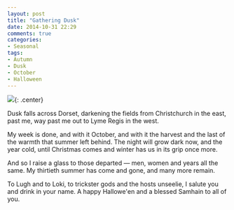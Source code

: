```yaml
---
layout: post
title: "Gathering Dusk"
date: 2014-10-31 22:29
comments: true
categories: 
- Seasonal
tags:
- Autumn
- Dusk
- October
- Halloween
---
```


![](https://files.ianrenton.com/sites/blog/2014/10/autumnsky.jpg){: .center}

Dusk falls across Dorset, darkening the fields from Christchurch in the east, past me, way past me out to Lyme Regis in the west.

My week is done, and with it October, and with it the harvest and the last of the warmth that summer left behind. The night will grow dark now, and the year cold, until Christmas comes and winter has us in its grip once more.

And so I raise a glass to those departed &mdash; men, women and years all the same. My thirtieth summer has come and gone, and many more remain.

To Lugh and to Loki, to trickster gods and the hosts unseelie, I salute you and drink in your name. A happy Hallowe'en and a blessed Samhain to all of you.
